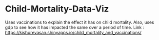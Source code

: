 # Child-Mortality-Data-Viz
Uses vaccinations to explain the effect it has on child mortality. Also, uses gdp to see how it has impacted the same over a period of time.
Link : https://kishorevasan.shinyapps.io/child_mortality_and_vaccinations/

